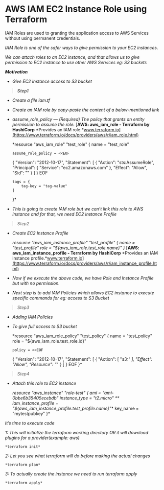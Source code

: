 
# AWS IAM EC2 Instance Role using Terraform

IAM Roles are used to granting the application access to AWS Services without using permanent credentials.

*IAM Role is one of the safer ways to give permission to your EC2 instances.*

*We can attach roles to an EC2 instance, and that allows us to give permission to EC2 instance to use other AWS Services eg: S3 buckets*

***Motivation***

* *Give EC2 instance access to S3 bucket*
> ***Step1***

* *Create a file iam.tf*

* *Create an IAM role by copy-paste the content of a below-mentioned link*

* *assume_role_policy — (Required) The policy that grants an entity permission to assume the role.*
[**AWS: aws_iam_role - Terraform by HashiCorp**
*Provides an IAM role.*www.terraform.io](https://www.terraform.io/docs/providers/aws/r/iam_role.html)

    *resource "aws_iam_role" "test_role" {
      name = "test_role"
    
      assume_role_policy = <<EOF
    {
      "Version": "2012-10-17",
      "Statement": [
        {
          "Action": "sts:AssumeRole",
          "Principal": {
            "Service": "ec2.amazonaws.com"
          },
          "Effect": "Allow",
          "Sid": ""
        }
      ]
    }
    EOF
    
      tags = {
          tag-key = "tag-value"
      }
    }*

* *This is going to create IAM role but we can’t link this role to AWS instance and for that, we need EC2 instance Profile*
> *Step2*

* *Create EC2 Instance Profile*

    *resource "aws_iam_instance_profile" "test_profile" {
      name = "test_profile"
      role = "${aws_iam_role.test_role.name}"
    }*
[**AWS: aws_iam_instance_profile - Terraform by HashiCorp**
*Provides an IAM instance profile.*www.terraform.io](https://www.terraform.io/docs/providers/aws/r/iam_instance_profile.html)

* *Now if we execute the above code, we have Role and Instance Profile but with no permission.*

* *Next step is to add IAM Policies which allows EC2 instance to execute specific commands for eg: access to S3 Bucket*
> *Step3*

* *Adding IAM Policies*

* *To give full access to S3 bucket*

    *resource "aws_iam_role_policy" "test_policy" {
      name = "test_policy"
      role = "${aws_iam_role.test_role.id}"
    
      policy = <<EOF
    {
      "Version": "2012-10-17",
      "Statement": [
        {
          "Action": [
            "s3:*"
          ],
          "Effect": "Allow",
          "Resource": "*"
        }
      ]
    }
    EOF
    }*
> *Step4*

* *Attach this role to EC2 instance*

    *resource "aws_instance" "role-test" {
      ami = "ami-0bbe6b35405ecebdb"
      instance_type = "t2.micro"
    **  iam_instance_profile = "${aws_iam_instance_profile.test_profile.name}"**
      key_name = "mytestpubkey"
    }*

*It’s time to execute code*

*1: This will initialize the terraform working directory OR it will download plugins for a provider(example: aws)*

    *terraform init*

*2: Let you see what terraform will do before making the actual changes*

    *terraform plan*

*3: To actually create the instance we need to run terraform apply*

    *terraform apply*
